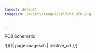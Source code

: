 ```yaml
---
layout: default
imagesch: /assets/images/selfckt_SCH.png


---
```


PCB Schematic

![]({{ page.imagesch | relative_url }})


